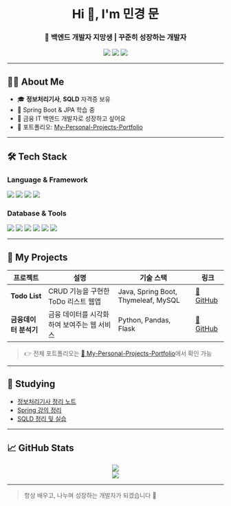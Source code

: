<h1 align="center">Hi 👋, I'm 민경 문</h1>
<h3 align="center">📌 백엔드 개발자 지망생 | 꾸준히 성장하는 개발자</h3>

<p align="center">
  <a href="mailto:your.email@example.com"><img src="https://img.shields.io/badge/email-D14836?style=flat&logo=gmail&logoColor=white"/></a>
  <a href="https://velog.io/@yourvelog"><img src="https://img.shields.io/badge/velog-20C997?style=flat&logo=velog&logoColor=white"/></a>
  <a href="https://github.com/yourgithub"><img src="https://img.shields.io/badge/github-181717?style=flat&logo=github&logoColor=white"/></a>
</p>

---

## 👩‍💻 About Me

- 🎓 **정보처리기사**, **SQLD** 자격증 보유
- 🌱 Spring Boot & JPA 학습 중  
- 🧠 금융 IT 백엔드 개발자로 성장하고 싶어요
- 📌 포트폴리오: [My-Personal-Projects-Portfolio](https://github.com/yourgithub/My-Personal-Projects-Portfolio)

---

## 🛠 Tech Stack

### Language & Framework  
<img src="https://img.shields.io/badge/Java-007396?style=flat&logo=java&logoColor=white"/>
<img src="https://img.shields.io/badge/Spring Boot-6DB33F?style=flat&logo=springboot&logoColor=white"/>
<img src="https://img.shields.io/badge/JPA-59666C?style=flat&logo=hibernate&logoColor=white"/>
<img src="https://img.shields.io/badge/Thymeleaf-005F0F?style=flat&logo=spring&logoColor=white"/>

### Database & Tools  
<img src="https://img.shields.io/badge/MySQL-4479A1?style=flat&logo=mysql&logoColor=white"/>
<img src="https://img.shields.io/badge/Oracle-F80000?style=flat&logo=oracle&logoColor=white"/>
<img src="https://img.shields.io/badge/DBeaver-372923?style=flat&logo=data&logoColor=white"/>
<img src="https://img.shields.io/badge/Git-F05032?style=flat&logo=git&logoColor=white"/>
<img src="https://img.shields.io/badge/GitHub-181717?style=flat&logo=github&logoColor=white"/>
<img src="https://img.shields.io/badge/IntelliJ IDEA-000000?style=flat&logo=intellijidea&logoColor=white"/>

---

## 📌 My Projects

| 프로젝트 | 설명 | 기술 스택 | 링크 |
|----------|------|-----------|------|
| **Todo List** | CRUD 기능을 구현한 ToDo 리스트 웹앱 | Java, Spring Boot, Thymeleaf, MySQL | [🔗 GitHub](https://github.com/yourgithub/todo-list) |
| **금융데이터 분석기** | 금융 데이터를 시각화하여 보여주는 웹 서비스 | Python, Pandas, Flask | [🔗 GitHub](https://github.com/yourgithub/finance-analyzer) |

> 👉 전체 포트폴리오는 [📂 My-Personal-Projects-Portfolio](https://github.com/yourgithub/My-Personal-Projects-Portfolio)에서 확인 가능

---

## 🧠 Studying

- [정보처리기사 정리 노트](https://link.com)
- [Spring 강의 정리](https://link.com)
- [SQLD 정리 및 실습](https://link.com)

---

## 📈 GitHub Stats

<p align="center">
  <img src="https://github-readme-stats.vercel.app/api?username=yourgithub&show_icons=true&theme=tokyonight&hide=issues"/>
  <br/>
  <img src="https://github-readme-stats.vercel.app/api/top-langs/?username=yourgithub&layout=compact&theme=tokyonight"/>
</p>

---

> 항상 배우고, 나누며 성장하는 개발자가 되겠습니다 🙌
